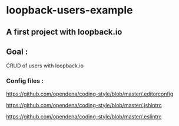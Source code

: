 # loopback-users-example

## A first project with loopback.io

## **Goal :**

CRUD of users with loopback.io


### **Config files :**

https://github.com/opendena/coding-style/blob/master/.editorconfig

https://github.com/opendena/coding-style/blob/master/.jshintrc

https://github.com/opendena/coding-style/blob/master/.eslintrc
